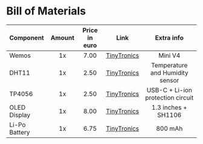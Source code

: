 # Bill of Materials

|Component|Amount|Price in euro|  Link  |Extra info|
| :---    | :--: |   :----:    | :----: |  :----:  |
| Wemos   | 1x   | 7.00        | [TinyTronics](https://www.tinytronics.nl/shop/nl/development-boards/microcontroller-boards/met-wi-fi/wemos-d1-mini-v4-esp8266-ch340) | Mini V4 |
| DHT11   | 1x   | 2.50        | [TinyTronics](https://www.tinytronics.nl/shop/nl/sensoren/lucht/vochtigheid/dht11-thermometer-temperatuur-en-vochtigheids-sensor) | Temperature and Humidity sensor |
| TP4056  | 1x   | 2.50        | [TinyTronics](https://www.tinytronics.nl/shop/nl/power/bms-en-laders/li-ion-en-li-po/met-protectiecircuit/tp4056-usb-c-li-ion-lader-1a-met-li-ion-protection-circuit) | USB-C + Li-ion protection circuit |
| OLED Display | 1x | 8.00 | [TinyTronics](https://www.tinytronics.nl/shop/nl/displays/oled/1.3-inch-oled-display-128*64-pixels-wit-i2c) | 1.3 inches + SH1106 |
| Li-Po Battery | 1x | 6.75 | [TinyTronics](https://www.tinytronics.nl/shop/nl/power/batterijen/li-po/li-po-accu-3.7v-800mah) | 800 mAh |